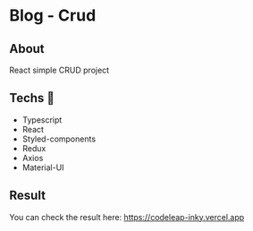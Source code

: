 # Blog - Crud
## About
React simple CRUD project
## Techs  🚀
* Typescript
* React
* Styled-components
* Redux
* Axios
* Material-UI

## Result
You can check the result here: https://codeleap-inky.vercel.app
